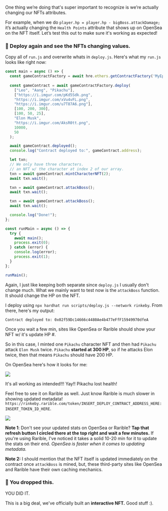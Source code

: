 One thing we’re doing that's super important to recognize is we’re actually changing our NFTs attributes.

For example, when we do `player.hp = player.hp - bigBoss.attackDamage;` it’s actually changing the `Health Points` attribute that shows up on OpenSea on the NFT itself. Let’s test this out to make sure it's working as expected!

### 👻 Deploy again and see the NFTs changing values.

Copy all of `run.js` and overwrite whats in `deploy.js`. Here's what my `run.js` looks like right now:

```javascript
const main = async () => {
  const gameContractFactory = await hre.ethers.getContractFactory('MyEpicGame');
  
  const gameContract = await gameContractFactory.deploy(                        
    ["Leo", "Aang", "Pikachu"],       
    ["https://i.imgur.com/pKd5Sdk.png", 
    "https://i.imgur.com/xVu4vFL.png", 
    "https://i.imgur.com/u7T87A6.png"],
    [100, 200, 300],                    
    [100, 50, 25],
    "Elon Musk",
    "https://i.imgur.com/AksR0tt.png",
    10000,
    50
  );

  await gameContract.deployed();
  console.log("Contract deployed to:", gameContract.address);

  let txn;
  // We only have three characters.
  // an NFT w/ the character at index 2 of our array.
  txn = await gameContract.mintCharacterNFT(2);
  await txn.wait();

  txn = await gameContract.attackBoss();
  await txn.wait();

  txn = await gameContract.attackBoss();
  await txn.wait();

  console.log("Done!");
};

const runMain = async () => {
  try {
    await main();
    process.exit(0);
  } catch (error) {
    console.log(error);
    process.exit(1);
  }
};

runMain();
```

Again, I just like keeping both separate since `deploy.js` I usually don't change much. What we mainly want to test now is the `attackBoss` function. It should change the HP on the NFT.

I deploy using `npx hardhat run scripts/deploy.js --network rinkeby`. From there, here's my output:

```plaintext
Contract deployed to: 0x02f59Dc14666c4480Ae4b477eFfF15949970dfeA 
```

Once you wait a few min, sites like OpenSea or Rarible should show your NFT w/ it's update HP #.

So in this case, I minted one `Pikachu` character NFT and then had `Pikachu` attack `Elon Musk` twice. `Pikachu` **started at 300 HP**, so if he attacks Elon twice, then that means `Pikachu` should have 200 HP.

On OpenSea here's how it looks for me:

![](https://i.imgur.com/dv5Q2lR.png)

It's all working as intended!!! Yay!! Pikachu lost health!

Feel free to see it on Rarible as well. Just know Rarible is much slower in showing updated metadata! `https://rinkeby.rarible.com/token/INSERT_DEPLOY_CONTRACT_ADDRESS_HERE:INSERT_TOKEN_ID_HERE`.

![](https://i.imgur.com/Pwx4IOM.png)

**Note 1**: Don't see your updated stats on OpenSea or Rarible? **Tap that refresh button I circled there at the top right and wait a few minutes.** If you're using Rarible, I've noticed it takes a solid 10-20 min for it to update the stats on their end. *OpenSea is faster when it comes to updating metadata.*

**Note 2:** I should mention that the NFT itself is updated immediately on the contract once `attackBoss` is mined, but, these third-party sites like OpenSea and Rarible have their own caching mechanics.

### 👑 You dropped this.

YOU DID IT.

This is a big deal, we've officially built an **interactive NFT.** Good stuff :).
